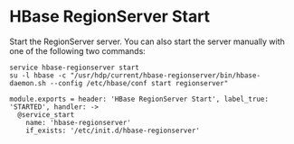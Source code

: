 
# HBase RegionServer Start

Start the RegionServer server. You can also start the server manually with one of the
following two commands:

```
service hbase-regionserver start
su -l hbase -c "/usr/hdp/current/hbase-regionserver/bin/hbase-daemon.sh --config /etc/hbase/conf start regionserver"
```

    module.exports = header: 'HBase RegionServer Start', label_true: 'STARTED', handler: ->
      @service_start
        name: 'hbase-regionserver'
        if_exists: '/etc/init.d/hbase-regionserver'
